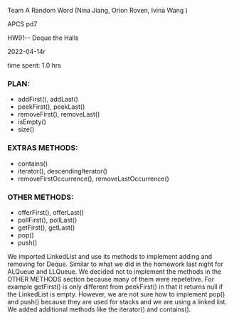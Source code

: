 Team A Random Word (Nina Jiang, Orion Roven, Ivina Wang )

APCS pd7

HW91-- Deque the Halls

2022-04-14r

time spent: 1.0 hrs


### PLAN:
* addFirst(), addLast()
* peekFirst(), peekLast()
* removeFirst(), removeLast()
* isEmpty()
* size()

### EXTRAS METHODS:
* contains()
* iterator(), descendingIterator()
* removeFirstOccurrence(), removeLastOccurrence()

### OTHER METHODS:
* offerFirst(), offerLast()
* pollFirst(), pollLast()
* getFirst(), getLast()
* pop()
* push()


We imported LinkedList and use its methods to implement adding and removing for Deque.
Similar to what we did in the homework last night for ALQueue and LLQueue.
We decided not to implement the methods in the OTHER METHODS section because many of them were repetetive. For example getFirst() is only different from peekFirst() in that it returns null if the LinkedList is empty.
However, we are not sure how to implement pop() and push() because they are used for stacks and we are using a linked list.
We added additional methods like the iterator() and contains().

